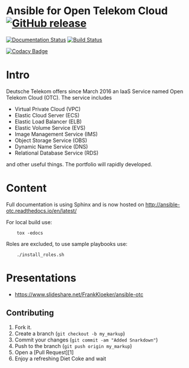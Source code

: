 Ansible for Open Telekom Cloud  [![GitHub release](https://img.shields.io/github/release/eumel8/ansible-otc.svg?maxAge=3600)](https://github.com/eumel8/ansible-otc/releases)
==============================

[![Documentation Status](https://readthedocs.org/projects/ansible-otc/badge/?version=latest)](http://ansible-otc.readthedocs.io/en/latest/?badge=latest)
[![Build Status](https://travis-ci.org/eumel8/ansible-otc.svg?branch=master)](https://travis-ci.org/eumel8/ansible-otc)

[![Codacy Badge](https://api.codacy.com/project/badge/Grade/25eee063b94b455b90e3aa9d915071fa)](https://www.codacy.com/app/eumel/ansible-otc?utm_source=github.com&amp;utm_medium=referral&amp;utm_content=eumel8/ansible-otc&amp;utm_campaign=Badge_Grade)

Intro
=====

Deutsche Telekom offers since March 2016 an IaaS Service named
Open Telekom Cloud (OTC). The service includes

* Virtual Private Cloud (VPC)
* Elastic Cloud Server (ECS)
* Elastic Load Balancer (ELB)
* Elastic Volume Service (EVS)
* Image Management Service (IMS)
* Object Storage Service (OBS)
* Dynamic Name Service (DNS)
* Relational Database Service (RDS)

and other useful things. The portfolio will rapidly developed.


Content
=======

Full documentation is using Sphinx and is now hosted on http://ansible-otc.readthedocs.io/en/latest/

For local build use:

```
    tox -edocs
```

Roles are excluded, to use sample playbooks use:

```
    ./install_roles.sh
```


Presentations
=============

* https://www.slideshare.net/FrankKloeker/ansible-otc


Contributing
------------

1. Fork it.
2. Create a branch (`git checkout -b my_markup`)
3. Commit your changes (`git commit -am "Added Snarkdown"`)
4. Push to the branch (`git push origin my_markup`)
5. Open a [Pull Request][1]
6. Enjoy a refreshing Diet Coke and wait

